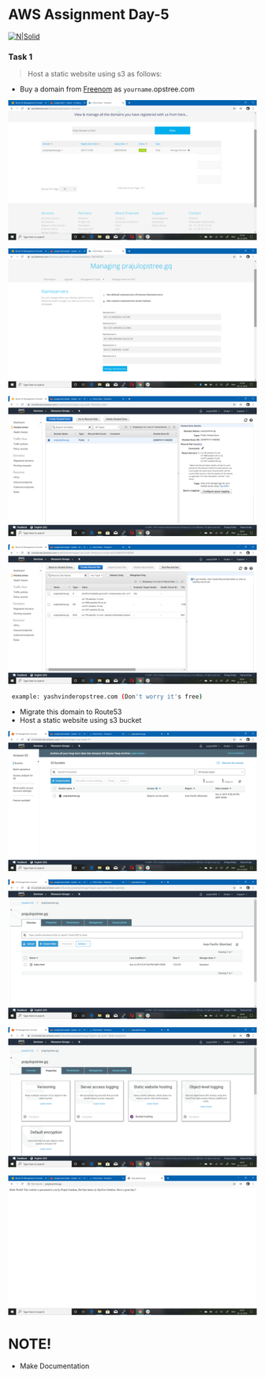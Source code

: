 # AWS Assignment Day-5
 
[![N|Solid](https://upload.wikimedia.org/wikipedia/commons/thumb/5/5c/AWS_Simple_Icons_AWS_Cloud.svg/100px-AWS_Simple_Icons_AWS_Cloud.svg.png)](https://nodesource.com/products/nsolid)


### Task 1
> Host a static website using s3 as follows:
  - Buy a domain from [Freenom](http://www.freenom.com) as `yourname`.opstree.com


![image](image/1.png)


![image](image/2.png)


![image](image/3.png)


![image](image/4.png)



  ```sh
   example: yashvinderopstree.com (Don't worry it's free)
  ```  
  - Migrate this domain to Route53
  - Host a static website using s3 bucket



![image](image/5.png)


![image](image/6.png)


![image](image/7.png)


![image](image/8.png)

#  NOTE!
  - Make Documentation

